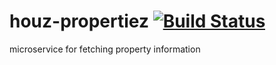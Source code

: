 # houz-propertiez [![Build Status](https://travis-ci.org/cooperjbrandon/houz-propertiez.svg?branch=master)](https://travis-ci.org/cooperjbrandon/houz-propertiez)
microservice for fetching property information
